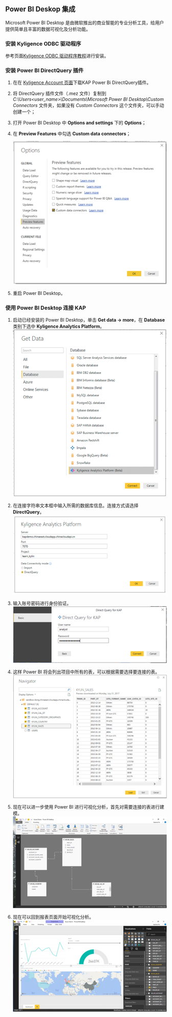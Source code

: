 ## Power BI Deskop 集成

Microsoft Power BI Desktop 是由微软推出的商业智能的专业分析工具，给用户提供简单且丰富的数据可视化及分析功能。

### 安装 Kyligence ODBC 驱动程序
参考页面[Kyligence ODBC 驱动程序教程](../driver/kyligence-odbc.cn.md)进行安装。

###   安装 Power BI DirectQuery 插件

1. 在在 [Kyligence Account 页面](http://account.kyligence.io)下载KAP Power Bi DirectQuery插件。

2. 将 DirectQuery 插件文件（.mez 文件）复制到 *C:\Users\<user_name>\Documents\Microsoft Power BI Desktop\Custom Connectors* 文件夹，如果没有 *Custom Connectors* 这个文件夹，可以手动创建一个；

3. 打开 Power BI Desktop 中 **Options and settings** 下的 **Options**；

4. 在 **Preview Features** 中勾选 **Custom data connectors**；

   ![](images/powerbi/Picture11.png)

5. 重启 Power BI Desktop。

### 使用 Power BI Desktop 连接 KAP

1.  启动已经安装的 Power BI Desktop，单击 **Get data -> more**，在 **Database** 类别下选中 **Kyligence Analytics Platform**。
    ![](images/powerbi/Picture5.png)

2.  在连接字符串文本框中输入所需的数据库信息。连接方式请选择 **DirectQuery**。
     ![](images/powerbi/Picture6.png)

3.  输入账号密码进行身份验证。
     ![](images/powerbi/Picture7.png)

4.  这样 Power BI 将会列出项目中所有的表，可以根据需要选择要连接的表。
     ![](images/powerbi/Picture8.png)

5.  现在可以进一步使用 Power BI 进行可视化分析，首先对需要连接的表进行建模。
     ![](images/powerbi/Picture9.png)

6.  现在可以回到报表页面开始可视化分析。
     ![](images/powerbi/Picture10.png)

